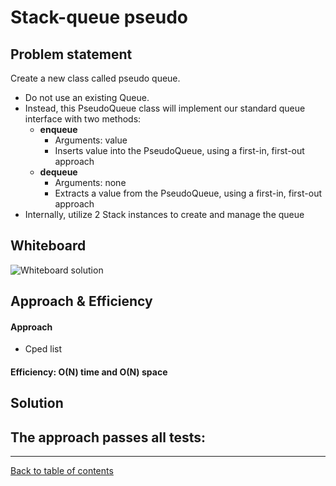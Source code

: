 # Stack-queue pseudo

## Problem statement

Create a new class called pseudo queue.
- Do not use an existing Queue.
- Instead, this PseudoQueue class will implement our standard queue interface with two methods:
  - **enqueue**
    - Arguments: value
    - Inserts value into the PseudoQueue, using a first-in, first-out approach
  - **dequeue**
    - Arguments: none
    - Extracts a value from the PseudoQueue, using a first-in, first-out approach
- Internally, utilize 2 Stack instances to create and manage the queue


## Whiteboard
![Whiteboard solution](./linkedlistzip.png)

## Approach & Efficiency
#### Approach
- Cped list

#### Efficiency: O(N) time and O(N) space

## Solution
The approach passes all tests:
- 


---

[Back to table of contents](../../README.md)
